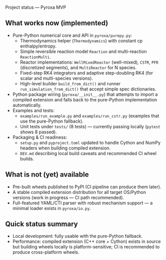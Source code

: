 Project status — Pyroxa MVP

What works now (implemented)
----------------------------
- Pure-Python numerical core and API in `pyroxa/purepy.py`:
  - Thermodynamics helper (`Thermodynamics`) with constant cp enthalpy/entropy.
  - Simple reversible reaction model `Reaction` and multi-reaction `ReactionMulti`.
  - Reactor implementations: `WellMixedReactor` (well-mixed), `CSTR`, `PFR` (discretized segments), and `MultiReactor` for N species.
  - Fixed-step RK4 integrators and adaptive step-doubling RK4 (for scalar and multi-species versions).
  - High-level builder `build_from_dict()` and runner `run_simulation_from_dict()` that accept simple spec dictionaries.
- Python package wiring (`pyroxa/__init__.py`) that attempts to import a compiled extension and falls back to the pure-Python implementation automatically.
- Examples and tests:
  - `examples/run_example.py` and `examples/run_cstr.py` (examples that use the pure-Python fallback).
  - Unit tests under `tests/` (8 tests) — currently passing locally (`pytest` shows 8 passed).
- Packaging & CI readiness:
  - `setup.py` and `pyproject.toml` updated to handle Cython and NumPy headers when building compiled extension.
  - `DEV.md` describing local build caveats and recommended CI wheel builds.

What is not (yet) available
---------------------------
- Pre-built wheels published to PyPI (CI pipeline can produce them later).
- A stable compiled extension distribution for all target OS/Python versions (work in progress — CI path recommended).
- Full-featured YAML/CTI parser with robust mechanism support — a minimal loader exists in `pyroxa/io.py`.

Quick status summary
--------------------
- Local development: fully usable with the pure-Python fallback.
- Performance: compiled extension (C++ core + Cython) exists in source but building wheels locally is platform-sensitive; CI is recommended to produce cross-platform wheels.
